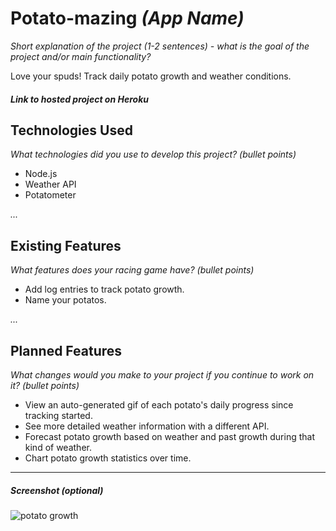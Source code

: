 # Potato-mazing *(App Name)*

*Short explanation of the project (1-2 sentences) - what is the goal of the project and/or main functionality?*

Love your spuds! Track daily potato growth and weather conditions.

##### Link to hosted project on Heroku

## Technologies Used

*What technologies did you use to develop this project? (bullet points)*

* Node.js
* Weather API
* Potatometer

*...*

## Existing Features

*What features does your racing game have? (bullet points)*

* Add log entries to track potato growth.
* Name your potatos.

*...*


## Planned Features

*What changes would you make to your project if you continue to work on it? (bullet points)*

* View an auto-generated gif of each potato's daily progress since tracking started.  
* See more detailed weather information with a different API.
* Forecast potato growth based on weather and past growth during that kind of weather. 
* Chart potato growth statistics over time.

---

##### Screenshot (optional)

![potato growth](http://www.potato2008.org/images/stages.gif)


